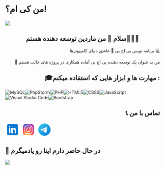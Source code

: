 # من کی ام؟!

<img align="center" src="https://github.com/Mardindeveloper/Mardindeveloper/assets/108567140/d5ad11c1-f7ed-4ef2-8080-7a833db7e59a">

<h2 align="center">سلام 👋 من ماردین توسعه دهنده هستم👨🏻‍💻</h2>

<p align="right">برنامه نویس پی اچ پی 🐘 عاشق دنیای کامپیوترها 💻</p>
<p align="right">🤝 من به عنوان یک توسعه دهنده پی اچ پی آماده همکاری در پروژه های جالب هستم</p>

<h2 align="right">🎓مهارت ها و ابزار هایی که استفاده میکنم : </h2>

![MySQL](https://img.shields.io/badge/mysql-%2300f.svg?style=for-the-badge&logo=mysql&logoColor=white)![PhpStorm](https://img.shields.io/badge/phpstorm-143?style=for-the-badge&logo=phpstorm&logoColor=black&color=black&labelColor=darkorchid)![PHP](https://img.shields.io/badge/php-%23777BB4.svg?style=for-the-badge&logo=php&logoColor=white)![HTML5](https://img.shields.io/badge/html5-%23E34F26.svg?style=for-the-badge&logo=html5&logoColor=white)![CSS3](https://img.shields.io/badge/css3-%231572B6.svg?style=for-the-badge&logo=css3&logoColor=white)![JavaScript](https://img.shields.io/badge/javascript-%23323330.svg?style=for-the-badge&logo=javascript&logoColor=%23F7DF1E)![Visual Studio Code](https://img.shields.io/badge/Visual%20Studio%20Code-0078d7.svg?style=for-the-badge&logo=visual-studio-code&logoColor=white)![Bootstrap](https://img.shields.io/badge/bootstrap-%238511FA.svg?style=for-the-badge&logo=bootstrap&logoColor=white)

<h2 align="right">📞 تماس با من</h2>
<a href="www.linkedin.com/in/mardindeveloper"><img src="https://github.com/Mardindeveloper/Mardindeveloper/blob/main/image/icons8-linkedin-48.png?raw=true"></a>
<a href="https://www.instagram.com/mardindeveloper/"><img src="https://github.com/Mardindeveloper/Mardindeveloper/blob/main/image/icons8-instagram-48.png?raw=true"></a>
<a href="https://t.me/mardindeveloper"><img src="https://github.com/Mardindeveloper/Mardindeveloper/blob/main/image/icons8-telegram-48.png?raw=true"></a>

<h2 algin="right">🌱 در حال حاضر دارم اینا رو یادمیگرم</h2>
<img src="https://github.com/Mardindeveloper/Mardindeveloper/assets/108567140/4b7d03e5-cd63-4b9f-9271-558d64200473">
